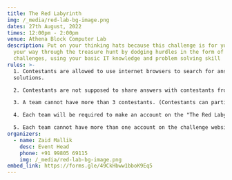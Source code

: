 ```yaml
---
title: The Red Labyrinth
img: /_media/red-lab-bg-image.png
dates: 27th August, 2022
times: 12:00pm - 2:00pm
venue: Athena Block Computer Lab
description: Put on your thinking hats because this challenge is for you! Make
  your way through the treasure hunt by dodging hurdles in the form of cryptic
  challenges, using your basic IT knowledge and problem solving skill
rules: >-
  1. Contestants are allowed to use internet browsers to search for answers and
  solutions.

  2. Contestants are not supposed to share answers with contestants from other teams.

  3. A team cannot have more than 3 contestants. (Contestants can participate in teams of 1,2 and 3).

  4. Each team will be required to make an account on the "The Red Labyrinth" website to take part in the challenge.

  5. Each team cannot have more than one account on the challenge website.
organizers:
  - name: Zaid Mallik
    desc: Event Head
    phone: +91 99805 69115
    img: /_media/red-lab-bg-image.png
embed_link: https://forms.gle/49CkHbww1bboK9Eq5
---
```

